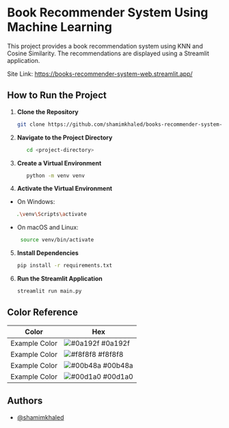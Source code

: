 # Book Recommender System Using Machine Learning

This project provides a book recommendation system using KNN and Cosine Similarity. The recommendations are displayed using a Streamlit application.

Site Link: https://books-recommender-system-web.streamlit.app/
## How to Run the Project

1. **Clone the Repository**
   ```bash
   git clone https://github.com/shamimkhaled/books-recommender-system-streamlit-application.git
   ```
2. **Navigate to the Project Directory**

   ```bash
      cd <project-directory>
   ```
3. **Create a Virtual Environment** 
   ```bash
      python -m venv venv

   ```

4. **Activate the Virtual Environment**
- On Windows: 
```bash
   .\venv\Scripts\activate

```
   
- On macOS and Linux:

  ```bash
   source venv/bin/activate

   ```

5. **Install Dependencies** 

   ```bash
   pip install -r requirements.txt
   ```
6. **Run the Streamlit Application**
    ```bash
   streamlit run main.py
   ```

## Color Reference

| Color             | Hex                                                                |
| ----------------- | ------------------------------------------------------------------ |
| Example Color | ![#0a192f](https://via.placeholder.com/10/0a192f?text=+) #0a192f |
| Example Color | ![#f8f8f8](https://via.placeholder.com/10/f8f8f8?text=+) #f8f8f8 |
| Example Color | ![#00b48a](https://via.placeholder.com/10/00b48a?text=+) #00b48a |
| Example Color | ![#00d1a0](https://via.placeholder.com/10/00b48a?text=+) #00d1a0 |


## Authors

- [@shamimkhaled](https://www.github.com/shamimkhaled)

